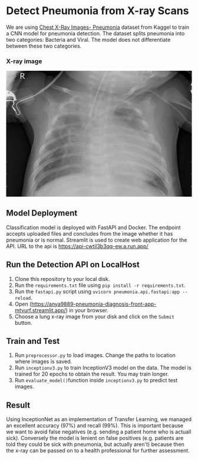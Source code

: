 # Detect Pneumonia from X-ray Scans

We are using [Chest X-Ray Images- Pneumonia](https://www.kaggle.com/datasets/paultimothymooney/chest-xray-pneumonia”) dataset from Kaggel to train a CNN model for pneumonia detection. The dataset splits pneumonia into two categories: Bacteria and Viral.
The model does not differentiate between these two categories.

### X-ray image
<img src='images/xray.jpeg'>

## Model Deployment
Classification model is deployed with FastAPI and Docker. The endpoint accepts uploaded files and concludes from the image whether it has pneumonia or is normal.
Streamlit is used to create web application for the API. URL to the api is https://api-cwtil3b3qq-ew.a.run.app/

## Run the Detection API on LocalHost

 1. Clone this repository to your local disk.
 2. Run the `requirements.txt` file using `pip install -r requirements.txt`.
 3. Run the `fastapi.py` script using `uvicorn pneumonia.api.fastapi:app --reload`.
 4. Open (https://anya9889-pneumonia-diagnosis-front-app-mtvurf.streamlit.app/) in your browser.
 5. Choose a lung x-ray image from your disk and click on the `Submit` button.

## Train and Test

1. Run `preprocessor.py` to load images. Change the paths to location where images is saved.
2. Run `inceptionv3.py` to train InceptionV3 model on the data. The model is trained for 20 epochs to obtain the result. You may train longer.
3. Run `evaluate_model()`function inside `inceptionv3.py` to predict test images.

## Result
<p>Using InceptionNet as an implementation of Transfer Learning, we managed an excellent accuracy (97%) and recall (99%). This is important because we want to avoid false negatives (e.g. sending a patient home who is actuall sick). Conversely the model is lenient on false positives (e.g. patients are told they could be sick with pneumonia, but actually aren't) because then the x-ray can be passed on to a health professional for further assessment.</p>
